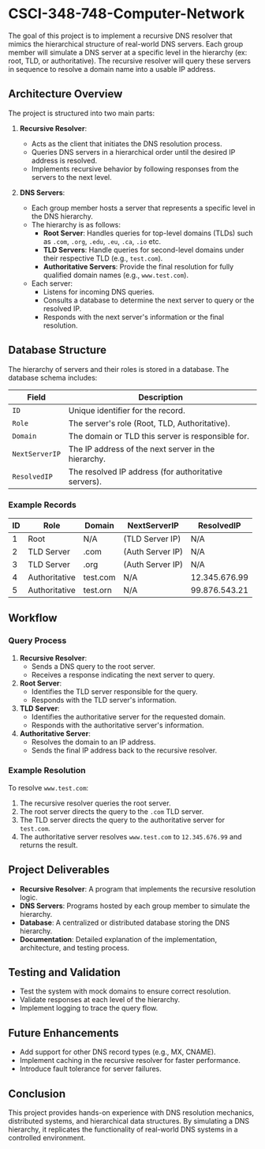 # CSCI-348-748-Computer-Network
The goal of this project is to implement a recursive DNS resolver that mimics the hierarchical structure of real-world DNS servers. Each group member will simulate a DNS server at a specific level in the hierarchy (ex: root, TLD, or authoritative). The recursive resolver will query these servers in sequence to resolve a domain name into a usable IP address.

## Architecture Overview
The project is structured into two main parts:

1. **Recursive Resolver**:
   - Acts as the client that initiates the DNS resolution process.
   - Queries DNS servers in a hierarchical order until the desired IP address is resolved.
   - Implements recursive behavior by following responses from the servers to the next level.

2. **DNS Servers**:
   - Each group member hosts a server that represents a specific level in the DNS hierarchy.
   - The hierarchy is as follows:
     - **Root Server**: Handles queries for top-level domains (TLDs) such as `.com`, `.org`, `.edu`, `.eu`, `.ca`, `.io` etc.
     - **TLD Servers**: Handle queries for second-level domains under their respective TLD (e.g., `test.com`).
     - **Authoritative Servers**: Provide the final resolution for fully qualified domain names (e.g., `www.test.com`).
   - Each server:
     - Listens for incoming DNS queries.
     - Consults a database to determine the next server to query or the resolved IP.
     - Responds with the next server's information or the final resolution.

## Database Structure
The hierarchy of servers and their roles is stored in a database. The database schema includes:

| **Field**       | **Description**                            |
|------------------|--------------------------------------------|
| `ID`            | Unique identifier for the record.          |
| `Role`          | The server's role (Root, TLD, Authoritative). |
| `Domain`        | The domain or TLD this server is responsible for. |
| `NextServerIP`  | The IP address of the next server in the hierarchy. |
| `ResolvedIP`    | The resolved IP address (for authoritative servers). |

### Example Records
| **ID** | **Role**       | **Domain**       | **NextServerIP** | **ResolvedIP** |
|--------|-----------------|------------------|------------------|----------------|
| 1      | Root           | N/A              | (TLD Server IP)  | N/A            |
| 2      | TLD Server     | .com             | (Auth Server IP) | N/A            |
| 3      | TLD Server     | .org             | (Auth Server IP) | N/A            |
| 4      | Authoritative  | test.com      | N/A              | 12.345.676.99  |
| 5      | Authoritative  | test.orn      | N/A              | 99.876.543.21  |

## Workflow
### Query Process
1. **Recursive Resolver**:
   - Sends a DNS query to the root server.
   - Receives a response indicating the next server to query.
2. **Root Server**:
   - Identifies the TLD server responsible for the query.
   - Responds with the TLD server's information.
3. **TLD Server**:
   - Identifies the authoritative server for the requested domain.
   - Responds with the authoritative server's information.
4. **Authoritative Server**:
   - Resolves the domain to an IP address.
   - Sends the final IP address back to the recursive resolver.

### Example Resolution
To resolve `www.test.com`:
1. The recursive resolver queries the root server.
2. The root server directs the query to the `.com` TLD server.
3. The TLD server directs the query to the authoritative server for `test.com`.
4. The authoritative server resolves `www.test.com` to `12.345.676.99` and returns the result.

## Project Deliverables
- **Recursive Resolver**: A program that implements the recursive resolution logic.
- **DNS Servers**: Programs hosted by each group member to simulate the hierarchy.
- **Database**: A centralized or distributed database storing the DNS hierarchy.
- **Documentation**: Detailed explanation of the implementation, architecture, and testing process.

## Testing and Validation
- Test the system with mock domains to ensure correct resolution.
- Validate responses at each level of the hierarchy.
- Implement logging to trace the query flow.

## Future Enhancements
- Add support for other DNS record types (e.g., MX, CNAME).
- Implement caching in the recursive resolver for faster performance.
- Introduce fault tolerance for server failures.

## Conclusion
This project provides hands-on experience with DNS resolution mechanics, distributed systems, and hierarchical data structures. By simulating a DNS hierarchy, it replicates the functionality of real-world DNS systems in a controlled environment.
